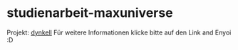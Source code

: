 # studienarbeit-maxuniverse

Projekt: [dynkell](https://git.maxuniverse.de/mxu/dynkell.git "MaxUniverse - GitLab")
Für weitere Informationen klicke bitte auf den Link and Enyoi :D
